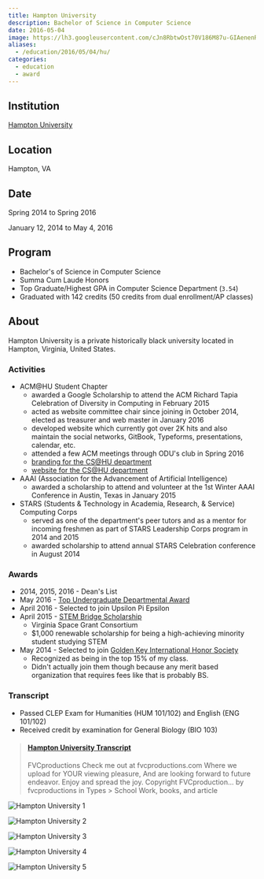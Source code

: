 ```yaml
---
title: Hampton University
description: Bachelor of Science in Computer Science
date: 2016-05-04
image: https://lh3.googleusercontent.com/cJn8RbtwOst70V186M87u-GIAenenRHOloJ_ImJ8wb3mK0duXCZHOCmvANnV9_TDCmBqWW0Xcnk6T398UIChUaEnQ5s6Jvsz8uIMNpc-VTV1ET5eDbSLaSPe3IhAfnxpUP76UAY9qhc2QBobGIs01V7boFrrhxDZxxwcekGvMWU0UKWBMpnNiKUUHDB7Iz4PqBi3CBqOQOVR2MHfgUY6zZAeW_mOWGOVq7Zl_TxeBFaVVHN-eowNOCUrnADTclEnsiZA2QYfsUnjKHhzIt8SRcDqarOH8NYrYsZyNma1CKZ_LuZUjKGROy2J-BEMv12Zcq5-X6BneQdsEJvzggw4f5LnPBcPulE_YkqFFApuHc9p55i3K6XyvEpSjWHoJpAR1JzvlIaCZzzxgoYe6rYxpixzOk_1_6S2TIrq8VfY_F0UsCnn6C_KlcAQV-K9id2HRHimB99FBuOLRAYzOVeDHjAa860TgKfxnESY9qx0bQkmKpgWAElZiY8HcgOtt-KdEB5tVGNcghej2-oX5Y8aLFPxrCQcQ7JWT-mso23m2VibCETmb6f9WxWzS7brJTwcJ3IB4Rpe_u3zscBWh6yAupey_y8Q1BdnB88MuaO08XsL5dFLCP--NNw3hBvPmXIg=w926-h693-no
aliases:
  - /education/2016/05/04/hu/
categories:
  - education
  - award
---
```


## Institution

[Hampton University](https://hamptonu.edu 'Hampton University')

## Location

Hampton, VA

## Date

Spring 2014 to Spring 2016

January 12, 2014 to May 4, 2016

## Program

- Bachelor's of Science in Computer Science
- Summa Cum Laude Honors
- Top Graduate/Highest GPA in Computer Science Department (`3.54`)
- Graduated with 142 credits (50 credits from dual enrollment/AP classes)

## About

Hampton University is a private historically black university located in Hampton, Virginia, United States.

### Activities

- ACM@HU Student Chapter
  - awarded a Google Scholarship to attend the ACM Richard Tapia Celebration of Diversity in Computing in February 2015
  - acted as website committee chair since joining in October 2014, elected as treasurer and web master in January 2016
  - developed website which currently got over 2K hits and also maintain the social networks, GitBook, Typeforms, presentations, calendar, etc.
  - attended a few ACM meetings through ODU's club in Spring 2016
  - [branding for the CS@HU department](https://fvcproductions.com/portfolio/cshu-branding)
  - [website for the CS@HU department](https://huacm.wordpress.com)
- AAAI (Association for the Advancement of Artificial Intelligence)
  - awarded a scholarship to attend and volunteer at the 1st Winter AAAI Conference in Austin, Texas in January 2015
- STARS (Students & Technology in Academia, Research, & Service) Computing Corps
  - served as one of the department's peer tutors and as a mentor for incoming freshmen as part of STARS Leadership Corps program in 2014 and 2015
  - awarded scholarship to attend annual STARS Celebration conference in August 2014

### Awards

- 2014, 2015, 2016 - Dean's List
- May 2016 - [Top Undergraduate Departmental Award](https://www.facebook.com/CSHamptonU/photos/a.1125124277538340.1073741838.797634530287318/1125124377538330/?type=3&theater)
- April 2016 - Selected to join Upsilon Pi Epsilon
- April 2015 - [STEM Bridge Scholarship](https://vsgc.odu.edu/awardees/20142015/)
  - Virginia Space Grant Consortium
  - $1,000 renewable scholarship for being a high-achieving minority student
    studying STEM
- May 2014 - Selected to join [Golden Key International Honor Society](https://goldenkey.org/)
  - Recognized as being in the top 15% of my class.
  - Didn't actually join them though because any merit based organization that requires fees like that is probably BS.

### Transcript

- Passed CLEP Exam for Humanities (HUM 101/102) and English (ENG 101/102)
- Received credit by examination for General Biology (BIO 103)

<blockquote class="embedly-card"><h4><a href="https://www.scribd.com/document/315207507/Hampton-University-Transcript">Hampton University Transcript</a></h4><p>FVCproductions Check me out at fvcproductions.com Where we upload for YOUR viewing pleasure, And are looking forward to future endeavor. Enjoy and spread the joy. Copyright FVCproduction... by fvcproductions in Types > School Work, books, and article</p></blockquote>
<script async src="//cdn.embedly.com/widgets/platform.js" charset="UTF-8"></script>

![Hampton University 1](https://lh3.googleusercontent.com/6LDnp-B77A6RBEd6zpmD7rhA6uQo-vKlvokDVOfMtU90Fb2i2hWNjVK5DqrUZLtcbfX8KYupfxm9YMDBL-2leCQCYbEC1brFnZrMlwWZe_vJ-TjWCSgkXHZgi98CB6unTrwfKDmwbfKrpE2kgVaIbY252Ru5Vj4pvp3dXhuqOcv49nqWJizteOkyUlnkkz0ecS9iy9CpJuvr8jPjvRCAOqHp3x15mA_9BPB__bY0TDPWgWPSH70SdZyyRGVpgaE7FtCbnJ5A9RAajRITuc-0snI5aFglrrE_FFVVnuPHJkRPRenAXfdldbg_5h5zQEcsY3RTSMDlSB_shBjboPA7E24-PFem4yL2hcX-o4wdPv6fA64jg0g_ZBYBB6PwInvtufv4nm36KSvBf2n-Imfd7yEhT9cAKZrF4y8Zh0EYCi7qLxITMXA_2vIycwVTvI4Fiyf3SNsQCggRMCEiElrlH_XR-C5wvmPR5YmCKkgNe5z7Z3oO7EdY11n1qLIjtrPQrMpC-eT1RMCSnJIuo38l_vjLODq_WD4I4e1vh5fvAAmOa4SxBotGAYV20rfXaoRtZxDPmtyqDdSBStfRWvIVwF64KjA1DhkFfm83RCjxLDuLqhh1S9fxvSGtJEMQAk1G=w926-h693-no)

![Hampton University 2](https://lh3.googleusercontent.com/1LfBOtO78ndQAYuLTmUaKarHcb2lZNnTA9PpMNvTEYOIb8YAKt_2xfP5ApeQnwnPBqnADQN6s-QzYZG_jbi2kbP69SsHoRaZoeB9EA1ukuq_ZV2l9AHKIc4-IwuyHzG49UuCTSitOOMU_-SfVq5m1-bEFvaYuxvAvypikbWZNFjrXGCVkF6q8S3U_8l6C1r9XXD8sSX20APqs9EeCmLPOZPS7Tza0_jkf2sVxygOTJTSVUGUMxWfoKU7gvDOiTZFZwR0qAgn58-Q9igHqJ8MNfdUZFPt7H9K7jevRCJaKnviCmRALsUlhZlFkppXbLKey1ADLXU9I9li03wdAVxKz6vPyGkI_RF4uY65_c7iyzm1MkKvyYEdWrG71SiUUAgJx5T6V7Y9hi3IZcJbvG9BdpKfPJl3S55tuzYwqRn56KZ98oYK17fYD4MVSB0v96pGv-VW1_4vOUE6LY4lrwBciyh8MJFs21aySKNEHe29fAs-RgIpIxgkwHonNSUCHfkIoOGclaxmJhBQ9imCr31uQhd0tRGdB0i9ZjKREAhh92imfd6tGSk8x-GstbLxkHPrYtQzCxCU5O-jdLWSBlvsPwKNENGuSPDohfRdkeItZ0VraX-6tDQAD_DEOP8xYPUN=w1292-h969-no)

![Hampton University 3](https://lh3.googleusercontent.com/npfMaecMZA1TAQLYZ2bQw43WIuH4WPuPcrqYSFgKGJupkglbc7oGdXuOi9eTDb-W2h8TITEVTNuwzlSrcRFQuT2xStZD5j9psTzQhWtY9joEaXC3QeWbm_vsZPhvB6mBaNoueO_mk7fAiClvPUWQPyz7q5pC1lksPrKxMJWFjlJw6Tq3wpo-KYaXeetrVB4SPgmkGjEBudaU3BFX2QmSArJ5QSUzqOoTIMYFo4bwzeMPTCBMlzuVhEPCqw7fOJpgUNuvuSD59VXm1f80SuJfyyZRe-cyNhvypRiqTf48QyIxbERbhh5gaXU6QLAySOwpLGtacTcYYMGOF5gPYw6LMEkXToryTGLUKBHzFKtfwy4YwI2BGWESrCerwP5iptw98lfrUR1RPHmwcpoUuHCZyWWoXd-GssYX_kUqI_ehWSdfJhV0HbkSLS19GQ-x3nVbnlqEO4SGQwmQ8Iwnquwr3pdPAdEiYsS1a6ycHC7EcIaEoY7c0nei_ibId9aLzJasYQXf3tQOJ_3z9zhpHYBkTbDMZKF7wWPTJu1OTyiiYLLUd1Yl97j5vCO5g1kEqTHJkHzK9ivY9egk9rH8cyLOyB-pyXNSOUpvx-_5JsihPLN50zq_hzctg3Albh2Ai5MQ=w295-h220-no)

![Hampton University 4](https://lh3.googleusercontent.com/dKRuVHkTCZBgumTzh9-fseASMvGKDP6K1ahzmL7kV45gajPM4SyMZZOLl4KyIHMr2RHBZ5gdMIvhxsVRDNrvYptvUD7ARJ6r52PF-Hv7hz378l_h1bJJog3noNyCKrJPjrR2jfX63mgD1axzJ-KaINI5VgdddShehxJVKp5CbjVnRejvKH5tjJ5ualkqFTJwL2Y8cUstFXl2of40Bc6IgYyqhhz0_BuGV17wDmzCRsxcgMvyQqAF49-5_nAat1ktv4ViW2dp96SDKBpnY0OEEn4wk4oi_JW6z5OE9wn04wfBwzULb-Ct5nmXvhb-5Eoivxtr2HwYMoTri5tsSBfIQVBSJlN_sRxaBKThKoWqvt1JpRlmTc1CqK4HRDF5Hopcn_Nvurb6KRHpHxtiRSeXcekvCcY1AtawP2Wnfd-wmJmHKlIxzer2f998lR4Xpm3QpJgS5R8vBQTrGqnevITwvv7wSOULlMoAfy421a-On20zs0Ohx0wCP7Ee5TUbWtuhp6PxUmOv7_ljHmEAb4DKRd2lPq25ow8v8Gcnu_pjlnNu-co4RHzzMzE8Z-pl-0HjTcvqHq4fq5T55OPKHVASQU4I-jC4GRrPHyzkvobpPSNhrDg_vfWyWd6o2-cMJo_o=w293-h220-no)

![Hampton University 5](https://lh3.googleusercontent.com/xmjdMR_1qQUpyDoLyq8AmN0SASKKnKpxbUJWEcvI_nZO6uHKLPQsuWrdcRTcxkC7KA2LyHsh-eqFue5Fafj0rIMuYtuVBKWvxWfbOrYfHAXQs_lpuhhoPPqQ5f8K2B0Uw7eLU4eIPsicNWNQErwn2tlAleC_WE6Zp1zxyLgp4Ylyt8C7c4g1AaRTLqQgGBA8P4yBNauhzQq34FCGQKAJQKEsdPEAm_vbm7-uEFNHbe3gM4iZKrEaL138rPvFVMc3gM1xCVhMFvt07Jhu2Qn8LbIzcxwQ38vTxRm8or1gzus0fnxz_jNUZ6KwRFNFnrphZonsoepQKQTOKdlXl8LH-S-izCFsOg_E5xmdAR2WCOoamX_bAVoe30PHN6A9wibtlcT9sg4v_low50m4rvfz3vlmYtuti3kQHGdVunDNPsT1hcFhHnqBAbuvjgbGmiyQSHi_Indzc-MNgvR7-KVjTwE_n3VxWnZfuWq3FlgyK_MaeCK4Dr1ySXmPhSOCYk13QH-EX8JUqBKhMK6q0XZCz-JGV0J8XUxHlwH1TeWpsyqxk0rgcNKDIgL7YdcZMEMKMzciG5AgTIuS3ZJQZjM9jJ5rEsVLnlE7hEDkSinsUFlHr_h9c5byt2GcSAbwI_1z=w296-h220-no)
